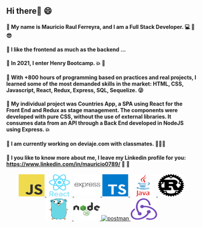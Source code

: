 

## Hi there👋 😄
#### 🔶 My name is Mauricio Raul Ferreyra, and I am a Full Stack Developer. 💻 🚀 😎
#### 🔶 I like the frontend as much as the backend ...
#### 🔶 In 2021, I enter Henry Bootcamp. 💥 🚀
#### 🔶 With +800 hours of programming based on practices and real projects, I learned some of the most demanded skills in the market: HTML, CSS, Javascript, React, Redux, Express, SQL, Sequelize. 😜
#### 🔶 My individual project was Countries App, a SPA using React for the Front End and Redux as stage management. The components were developed with pure CSS, without the use of external libraries. It consumes data from an API through a Back End developed in NodeJS using Express. 💥
#### 🔶 I am currently working on deviaje.com with classmates. 🚀✊🔭
#### 🔶 I you like to know more about me, I leave my Linkedin profile for you: https://www.linkedin.com/in/mauricio0789/ 👀 💪
       
       
<p align="center"> 
<a href="https://developer.mozilla.org/en-US/docs/Web/JavaScript" target="_blank"> <img src="https://raw.githubusercontent.com/devicons/devicon/master/icons/javascript/javascript-original.svg" alt="javascript" width="70" height="60"/> </a> 
<a href="https://reactjs.org/" target="_blank"> 
<img src="https://raw.githubusercontent.com/devicons/devicon/master/icons/react/react-original-wordmark.svg" alt="react" width="70" height="60"/> </a>
<!-- <a href="https://getbootstrap.com" target="_blank"> <img src="https://raw.githubusercontent.com/devicons/devicon/master/icons/css3/css3-original-wordmark.svg" alt="css3" width="40" height="40"/> </a>  -->
<a href="https://expressjs.com" target="_blank"> 
<img src="https://raw.githubusercontent.com/devicons/devicon/master/icons/express/express-original-wordmark.svg" alt="express" width="70" height="60"/> </a> 
<!-- <a href="https://html5.com" target="_blank">
<img src="https://raw.githubusercontent.com/devicons/devicon/master/icons/html5/html5-original-wordmark.svg" alt="html5" width="40" height="40"/> </a>  -->
<a href="https://developer.mozilla.org/en-US/docs/Web/Typescript" target="_blank"> <img src="https://raw.githubusercontent.com/devicons/devicon/master/icons/typescript/typescript-original.svg" alt="typescript" width="70" height="60"/> </a> 
<a href="https://java.js.org" target="_blank">
<img src="https://raw.githubusercontent.com/devicons/devicon/master/icons/java/java-original-wordmark.svg" alt="java" width="70" height="60" /> </a>
<a href="https://www.rust-lang.org/es" target="_blank"> 
<img src="https://raw.githubusercontent.com/devicons/devicon/master/icons/rust/rust-original.svg" alt="rust" width="70" height="60" /> </a>
<a href="https://www.go.dev" target="_blank"> 
<img src="https://raw.githubusercontent.com/devicons/devicon/master/icons/go/go-original.svg" alt="go" width="70" height="60" /> </a>
<a href="https://nodejs.org" target="_blank"> 
<img src="https://raw.githubusercontent.com/devicons/devicon/master/icons/nodejs/nodejs-original-wordmark.svg" alt="nodejs" width="70" height="60"/> </a> 
<a href="https://postman.com" target="_blank"> <img src="https://www.vectorlogo.zone/logos/getpostman/getpostman-icon.svg" alt="postman" width="70" height="60"/> </a> 
<a href="https://redux.js.org" target="_blank"> 
<img src="https://raw.githubusercontent.com/devicons/devicon/master/icons/redux/redux-original.svg" alt="redux" width="70" height="60"/> </a>
</p>       

<!--
**MauricioRaulFerreyra/MauricioRaulFerreyra** is a ✨ _special_ ✨ repository because its `README.md` (this file) appears on your GitHub profile.

Here are some ideas to get you started:

- 🔭 I’m currently working on ...
- 🌱 I’m currently learning ...
- 👯 I’m looking to collaborate on ...
- 🤔 I’m looking for help with ...
- 💬 Ask me about ...
- 📫 How to reach me: ...
- 😄 Pronouns: ...
- ⚡ Fun fact: ...
-->
